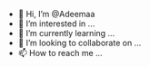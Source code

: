 - 👋 Hi, I’m @Adeemaa
- 👀 I’m interested in ...
- 🌱 I’m currently learning ...
- 💞️ I’m looking to collaborate on ...
- 📫 How to reach me ...

<!---
Adeemaa/Adeemaa is a ✨ special ✨ repository because its `README.md` (this file) appears on your GitHub profile.
You can click the Preview link to take a look at your changes.
--->
